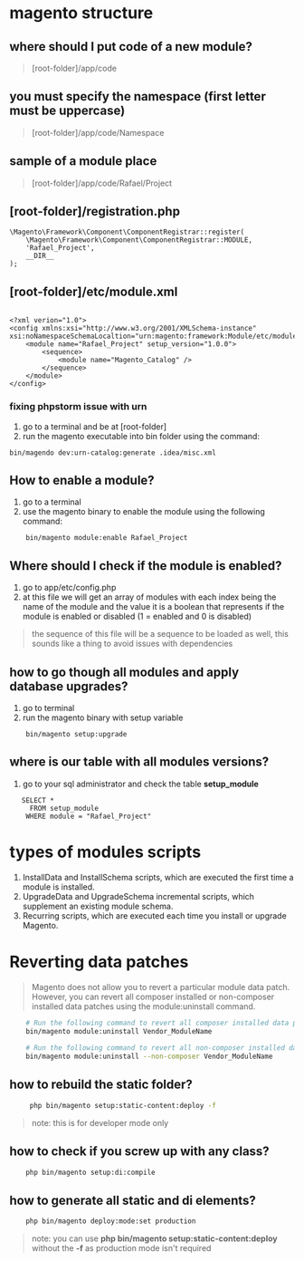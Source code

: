 # magento structure

## where should I put code of a new module?
> [root-folder]/app/code

## you must specify the namespace (first letter must be uppercase)
> [root-folder]/app/code/Namespace

## sample of a module place
> [root-folder]/app/code/Rafael/Project

## [root-folder]/registration.php
```
\Magento\Framework\Component\ComponentRegistrar::register(
    \Magento\Framework\Component\ComponentRegistrar::MODULE,
    'Rafael_Project',
    __DIR__
);
```

## [root-folder]/etc/module.xml
```

<?xml verion="1.0">
<config xmlns:xsi="http://www.w3.org/2001/XMLSchema-instance" xsi:noNamespaceSchemaLocaltion="urn:magento:framework:Module/etc/module.xsd">
    <module name="Rafael_Project" setup_version="1.0.0">
        <sequence>
            <module name="Magento_Catalog" />
        </sequence>
    </module>
</config>
```

### fixing phpstorm issue with urn
1. go to a terminal and be at [root-folder]
2. run the magento executable into bin folder using the command:
```
bin/magendo dev:urn-catalog:generate .idea/misc.xml
```


## How to enable a module?
1. go to a terminal
2. use the magento binary to enable the module using the following command:
```
    bin/magento module:enable Rafael_Project
```

## Where should I check if the module is enabled?
1. go to app/etc/config.php
2. at this file we will get an array of modules with each index being the name of the module and the value it is a boolean that represents if the module is enabled or disabled (1 = enabled and 0 is disabled)
> the sequence of this file will be a sequence to be loaded as well, this sounds like a thing to avoid issues with dependencies

## how to go though all modules and apply database upgrades?
1. go to terminal
2. run the magento binary with setup variable
```
    bin/magento setup:upgrade
```

## where is our table with all modules versions?
1. go to your sql administrator and check the table **setup_module**
 ```
    SELECT * 
      FROM setup_module
     WHERE module = "Rafael_Project"
 ```
 
# types of modules scripts 
1. InstallData and InstallSchema scripts, which are executed the first time a module is installed.
2. UpgradeData and UpgradeSchema incremental scripts, which supplement an existing module schema.
3. Recurring scripts, which are executed each time you install or upgrade Magento.


# Reverting data patches
> Magento does not allow you to revert a particular module data patch. However, you can revert all composer installed 
> or non-composer installed data patches using the module:uninstall command.
```bash
    # Run the following command to revert all composer installed data patches:
    bin/magento module:uninstall Vendor_ModuleName
    
    # Run the following command to revert all non-composer installed data patches:
    bin/magento module:uninstall --non-composer Vendor_ModuleName
```

## how to rebuild the static folder?
```bash
     php bin/magento setup:static-content:deploy -f
```
> note: this is for developer mode only

## how to check if you screw up with any class?
```bash
    php bin/magento setup:di:compile
```

## how to generate all static and di elements?
```bash
    php bin/magento deploy:mode:set production 
```
> note: you can use **php bin/magento setup:static-content:deploy** without the **-f** as production mode isn't required
